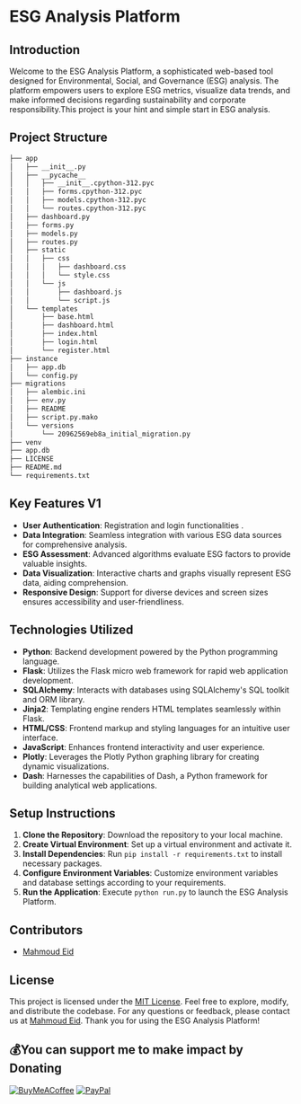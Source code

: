 # ESG Analysis Platform

## Introduction
Welcome to the ESG Analysis Platform, a sophisticated web-based tool designed for Environmental, Social, and Governance (ESG) analysis. The platform empowers users to explore ESG metrics, visualize data trends, and make informed decisions regarding sustainability and corporate responsibility.This project is your hint and simple start in ESG analysis.

## Project Structure
```bash
├── app
│   ├── __init__.py
│   ├── __pycache__
│   │   ├── __init__.cpython-312.pyc
│   │   ├── forms.cpython-312.pyc
│   │   ├── models.cpython-312.pyc
│   │   └── routes.cpython-312.pyc
│   ├── dashboard.py
│   ├── forms.py
│   ├── models.py
│   ├── routes.py
│   ├── static
│   │   ├── css
│   │   │   ├── dashboard.css
│   │   │   └── style.css
│   │   └── js
│   │       ├── dashboard.js
│   │       └── script.js
│   └── templates
│       ├── base.html
│       ├── dashboard.html
│       ├── index.html
│       ├── login.html
│       └── register.html
├── instance
│   ├── app.db
│   └── config.py
├── migrations
│   ├── alembic.ini
│   ├── env.py
│   ├── README
│   ├── script.py.mako
│   └── versions
│       └── 20962569eb8a_initial_migration.py
├── venv
├── app.db
├── LICENSE
├── README.md
└── requirements.txt
```

## Key Features V1
- **User Authentication**: Registration and login functionalities .
- **Data Integration**: Seamless integration with various ESG data sources for comprehensive analysis.
- **ESG Assessment**: Advanced algorithms evaluate ESG factors to provide valuable insights.
- **Data Visualization**: Interactive charts and graphs visually represent ESG data, aiding comprehension.
- **Responsive Design**: Support for diverse devices and screen sizes ensures accessibility and user-friendliness.

## Technologies Utilized
- **Python**: Backend development powered by the Python programming language.
- **Flask**: Utilizes the Flask micro web framework for rapid web application development.
- **SQLAlchemy**: Interacts with databases using SQLAlchemy's SQL toolkit and ORM library.
- **Jinja2**: Templating engine renders HTML templates seamlessly within Flask.
- **HTML/CSS**: Frontend markup and styling languages for an intuitive user interface.
- **JavaScript**: Enhances frontend interactivity and user experience.
- **Plotly**: Leverages the Plotly Python graphing library for creating dynamic visualizations.
- **Dash**: Harnesses the capabilities of Dash, a Python framework for building analytical web applications.

## Setup Instructions
1. **Clone the Repository**: Download the repository to your local machine.
2. **Create Virtual Environment**: Set up a virtual environment and activate it.
3. **Install Dependencies**: Run `pip install -r requirements.txt` to install necessary packages.
4. **Configure Environment Variables**: Customize environment variables and database settings according to your requirements.
5. **Run the Application**: Execute `python run.py` to launch the ESG Analysis Platform.

## Contributors
- [Mahmoud Eid](https://github.com/Mado007/)

## License
This project is licensed under the [MIT License](LICENSE). Feel free to explore, modify, and distribute the codebase.
For any questions or feedback, please contact us at [Mahmoud Eid](mailto:eng.mahmod.eid.elsayed@gmail.com). Thank you for using the ESG Analysis Platform!

## 💰You can support me to make impact by Donating
  [![BuyMeACoffee](https://img.shields.io/badge/Buy%20Me%20a%20Coffee-ffdd00?style=for-the-badge&logo=buy-me-a-coffee&logoColor=black)](https://buymeacoffee.com/Mahmoud.Madoo)
  [![PayPal](https://img.shields.io/badge/PayPal-00457C?style=for-the-badge&logo=paypal&logoColor=white)](https://paypal.me/mado999)

